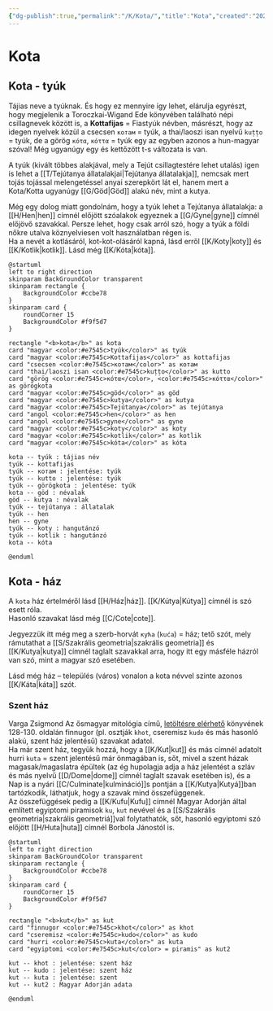 ```yaml
---
{"dg-publish":true,"permalink":"/K/Kota/","title":"Kota","created":"2024-11-08T15:22","updated":"2025-08-31T02:09"}
---
```



# Kota

## Kota - tyúk

Tájias neve a tyúknak. És hogy ez mennyire így lehet, elárulja egyrészt, hogy megjelenik a Toroczkai-Wigand Ede könyvében található népi csillagnevek között is, a **Kottafijas** = Fiastyúk névben, másrészt, hogy az idegen nyelvek közül a csecsen `котам` = tyúk, a thai/laoszi isan nyelvű `kut̩t̩o` = tyúk, de a görög `κότα`, `κόττα` = tyúk egy az egyben azonos a hun-magyar szóval! Még ugyanúgy egy és kettőzött t-s változata is van.  

A tyúk (kivált többes alakjával, mely a Tejút csillagtestére lehet utalás) igen is lehet a [[T/Tejútanya állatalakjai\|Tejútanya állatalakja]], nemcsak mert tojás tojással melengetéssel anyai szerepkört lát el, hanem mert a Kota/Kotta ugyanúgy [[G/Göd\|Göd]] alakú név, mint a kutya.  

Még egy dolog miatt gondolnám, hogy a tyúk lehet a Tejútanya állatalakja: a [[H/Hen\|hen]] címnél előjött szóalakok egyeznek a [[G/Gyne\|gyne]] címnél előjövő szavakkal. Persze lehet, hogy csak arról szó, hogy a tyúk a földi nőkre utalva köznyelviesen volt használatban régen is.  
Ha a nevét a kotlásáról, kot-kot-olásáról kapná, lásd erről [[K/Koty\|koty]] és [[K/Kotlik\|kotlik]]. Lásd még [[K/Kóta\|kóta]].  

```plantuml-svg
@startuml
left to right direction
skinparam BackGroundColor transparent
skinparam rectangle {
    BackgroundColor #ccbe78
}
skinparam card {
    roundCorner 15
    BackgroundColor #f9f5d7
}

rectangle "<b>kota</b>" as kota
card "magyar <color:#e7545c>tyúk</color>" as tyúk
card "magyar <color:#e7545c>Kottafijas</color>" as kottafijas
card "csecsen <color:#e7545c>котам</color>" as котам
card "thai/laoszi isan <color:#e7545c>kut̩t̩o</color>" as kutto
card "görög <color:#e7545c>κότα</color>, <color:#e7545c>κόττα</color>" as görögkota
card "magyar <color:#e7545c>göd</color>" as göd
card "magyar <color:#e7545c>kutya</color>" as kutya
card "magyar <color:#e7545c>Tejútanya</color>" as tejútanya
card "angol <color:#e7545c>hen</color>" as hen
card "angol <color:#e7545c>gyne</color>" as gyne
card "magyar <color:#e7545c>koty</color>" as koty
card "magyar <color:#e7545c>kotlik</color>" as kotlik
card "magyar <color:#e7545c>kóta</color>" as kóta

kota -- tyúk : tájias név
tyúk -- kottafijas
tyúk -- котам : jelentése: tyúk
tyúk -- kutto : jelentése: tyúk
tyúk -- görögkota : jelentése: tyúk
kota -- göd : névalak
göd -- kutya : névalak
tyúk -- tejútanya : állatalak
tyúk -- hen
hen -- gyne
tyúk -- koty : hangutánzó
tyúk -- kotlik : hangutánzó
kota -- kóta

@enduml
```

## Kota - ház

A `kota` ház értelméről lásd [[H/Ház\|ház]]. [[K/Kútya\|Kútya]] címnél is szó esett róla.  
Hasonló szavakat lásd még [[C/Cote\|cote]].  

Jegyezzük itt még meg a szerb-horvát `кућа` (`kuća`) = ház; tető szót, mely rámutathat a [[S/Szakrális geometria\|szakrális geometria]] és [[K/Kutya\|kutya]] címnél taglalt szavakkal arra, hogy itt egy másféle házról van szó, mint a magyar szó esetében.  

Lásd még ház – település (város) vonalon a kota névvel szinte azonos [[K/Káta\|káta]] szót.  

### Szent ház

Varga Zsigmond Az ősmagyar mitológia című, [letöltésre elérhető](https://mega.nz/file/NzVgjYyJ#NwRtPkXGAY5s_k4gsvVwfaByPvBeGaVBLlXqhDoGefU) könyvének 128-130. oldalán finnugor (pl. osztják `khot`, cseremisz `kudo` és más hasonló alakú, szent ház jelentésű) szavakat adatol.  
Ha már szent ház, tegyük hozzá, hogy a [[K/Kut\|kut]] és más címnél adatolt hurri `kuta` = szent jelentésű már önmagában is, sőt, mivel a szent házak magasak/magaslatra épültek (az ég hupolagja adja a ház jelentést a szláv és más nyelvű [[D/Dome\|dome]] címnél taglalt szavak esetében is), és a Nap is a nyári [[C/Culminate\|kulmináció]]s pontján a [[K/Kutya\|Kutyá]]ban tartózkodik, láthatjuk, hogy a szavak mind összefüggenek.  
Az összefüggések pedig a [[K/Kufu\|Kufu]] címnél Magyar Adorján által említett egyiptomi piramisok `ku`, `kut` nevével és a [[S/Szakrális geometria\|szakrális geometriá]]val folytathatók, sőt, hasonló egyiptomi szó előjött [[H/Huta\|huta]] címnél Borbola Jánostól is.  

```plantuml-svg
@startuml
left to right direction
skinparam BackGroundColor transparent
skinparam rectangle {
    BackgroundColor #ccbe78
}
skinparam card {
    roundCorner 15
    BackgroundColor #f9f5d7
}

rectangle "<b>kut</b>" as kut
card "finnugor <color:#e7545c>khot</color>" as khot
card "cseremisz <color:#e7545c>kudo</color>" as kudo
card "hurri <color:#e7545c>kuta</color>" as kuta
card "egyiptomi <color:#e7545c>kut</color> = piramis" as kut2

kut -- khot : jelentése: szent ház
kut -- kudo : jelentése: szent ház
kut -- kuta : jelentése: szent
kut -- kut2 : Magyar Adorján adata

@enduml
```